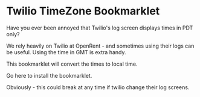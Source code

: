 Twilio TimeZone Bookmarklet
=========================

Have you ever been annoyed that Twilio's log screen displays times in PDT only?

We rely heavily on Twilio at OpenRent - and sometimes using their logs can be useful. Using the time in GMT is extra handy.

This bookmarklet will convert the times to local time.

Go here to install the bookmarklet.

Obviously - this could break at any time if twilio change their log screens.